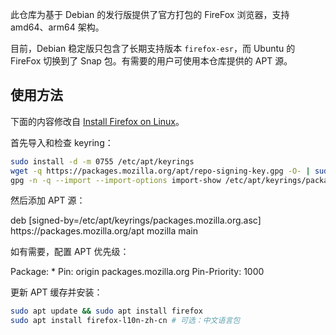 此仓库为基于 Debian 的发行版提供了官方打包的 FireFox 浏览器，支持 amd64、arm64 架构。

目前，Debian 稳定版只包含了长期支持版本 `firefox-esr`，而 Ubuntu 的 FireFox 切换到了 Snap 包。有需要的用户可使用本仓库提供的 APT 源。

## 使用方法

下面的内容修改自 [Install Firefox on Linux](https://support.mozilla.org/en-US/kb/install-firefox-linux#w_install-firefox-deb-package-for-debian-based-distributions)。

首先导入和检查 keyring：

```bash
sudo install -d -m 0755 /etc/apt/keyrings
wget -q https://packages.mozilla.org/apt/repo-signing-key.gpg -O- | sudo tee /etc/apt/keyrings/packages.mozilla.org.asc > /dev/null
gpg -n -q --import --import-options import-show /etc/apt/keyrings/packages.mozilla.org.asc | awk '/pub/{getline; gsub(/^ +| +$/,""); if($0 == "35BAA0B33E9EB396F59CA838C0BA5CE6DC6315A3") print "\nThe key fingerprint matches ("$0").\n"; else print "\nVerification failed: the fingerprint ("$0") does not match the expected one.\n"}'
```

然后添加 APT 源：

<tmpl z-input="arch" z-path="/etc/apt/sources.list.d/mozilla.list">
deb [signed-by=/etc/apt/keyrings/packages.mozilla.org.asc] https://packages.mozilla.org/apt mozilla main
</tmpl>

如有需要，配置 APT 优先级：

<tmpl z-path="/etc/apt/preferences.d/mozilla">
Package: *
Pin: origin packages.mozilla.org
Pin-Priority: 1000
</tmpl>

更新 APT 缓存并安装：

```bash
sudo apt update && sudo apt install firefox
sudo apt install firefox-l10n-zh-cn # 可选：中文语言包
```
